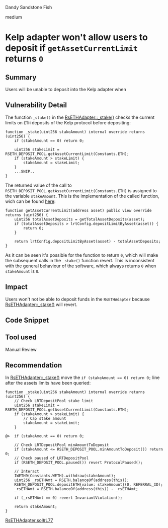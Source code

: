 Dandy Sandstone Fish

medium

# Kelp adapter won't allow users to deposit if `getAssetCurrentLimit` returns `0`

## Summary

Users will be unable to deposit into the Kelp adapter when 

## Vulnerability Detail

The function `_stake()` in the [RsETHAdapter::_stake()](https://github.com/sherlock-audit/2024-05-napier-update/blob/main/napier-uups-adapters/src/adapters/kelp/RsETHAdapter.sol#L67) checks the current limits on `ETH` deposits of the Kelp protocol before depositing:

```solidity
function _stake(uint256 stakeAmount) internal override returns (uint256) {
    if (stakeAmount == 0) return 0;

    uint256 stakeLimit = RSETH_DEPOSIT_POOL.getAssetCurrentLimit(Constants.ETH);
    if (stakeAmount > stakeLimit) {
        stakeAmount = stakeLimit;
    }
    ...SNIP..
}
```

The returned value of the call to `RSETH_DEPOSIT_POOL.getAssetCurrentLimit(Constants.ETH)` is assigned to the variable `stakeAmount`. This is the implementation of the called function, wich can be found [here](https://etherscan.io/address/0x036676389e48133B63a802f8635AD39E752D375D):

```solidity
function getAssetCurrentLimit(address asset) public view override returns (uint256) {
    uint256 totalAssetDeposits = getTotalAssetDeposits(asset);
    if (totalAssetDeposits > lrtConfig.depositLimitByAsset(asset)) {
        return 0;
    }

    return lrtConfig.depositLimitByAsset(asset) - totalAssetDeposits;
}
```

As it can be seen it's possible for the function to return `0`, which will make the subsequent calls in the `_stake()` function revert. This is inconsistent with the general behaviour of the software, which always returns `0` when `stakeAmount` is `0`.

## Impact

Users won't not be able to deposit funds in the `RsETHAdapter` because [RsETHAdapter::_stake()](https://github.com/sherlock-audit/2024-05-napier-update/blob/main/napier-uups-adapters/src/adapters/kelp/RsETHAdapter.sol#L67) will revert.

## Code Snippet

## Tool used

Manual Review

## Recommendation

In [RsETHAdapter::_stake()](https://github.com/sherlock-audit/2024-05-napier-update/blob/main/napier-uups-adapters/src/adapters/kelp/RsETHAdapter.sol#L68) move the `if (stakeAmount == 0) return 0;` line after the assets limits have been queried:

```solidity
function _stake(uint256 stakeAmount) internal override returns (uint256) {
    // Check LRTDepositPool stake limit
    uint256 stakeLimit = RSETH_DEPOSIT_POOL.getAssetCurrentLimit(Constants.ETH);
    if (stakeAmount > stakeLimit) {
        // Cap stake amount
        stakeAmount = stakeLimit;
    }

@>  if (stakeAmount == 0) return 0;

    // Check LRTDepositPool minAmountToDeposit
    if (stakeAmount <= RSETH_DEPOSIT_POOL.minAmountToDeposit()) return 0;
    // Check paused of LRTDepositPool
    if (RSETH_DEPOSIT_POOL.paused()) revert ProtocolPaused();

    // Interact
    IWETH9(Constants.WETH).withdraw(stakeAmount);
    uint256 _rsETHAmt = RSETH.balanceOf(address(this));
    RSETH_DEPOSIT_POOL.depositETH{value: stakeAmount}(0, REFERRAL_ID);
    _rsETHAmt = RSETH.balanceOf(address(this)) - _rsETHAmt;

    if (_rsETHAmt == 0) revert InvariantViolation();

    return stakeAmount;
}
```
[RsETHAdapter.sol#L77](https://github.com/sherlock-audit/2024-05-napier-update/blob/main/napier-uups-adapters/src/adapters/kelp/RsETHAdapter.sol#L68)
